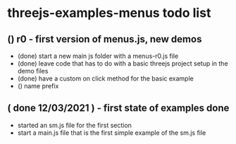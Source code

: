 # threejs-examples-menus todo list

## () r0 - first version of menus.js, new demos
* (done) start a new main js folder with a menus-r0.js file
* (done) leave code that has to do with a basic threejs project setup in the demo files
* (done) have a custom on click method for the basic example
* () name prefix

## ( done 12/03/2021 ) - first state of examples done
* started an sm.js file for the first section
* start a main.js file that is the first simple example of the sm.js file
